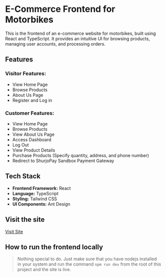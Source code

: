 # E-Commerce Frontend for Motorbikes

This is the frontend of an e-commerce website for motorbikes, built using React and TypeScript. It provides an intuitive UI for browsing products, managing user accounts, and processing orders.

## Features

### Visitor Features:

- View Home Page
- Browse Products
- About Us Page
- Register and Log in

### Customer Features:

- View Home Page
- Browse Products
- View About Us Page
- Access Dashboard
- Log Out
- View Product Details
- Purchase Products (Specify quantity, address, and phone number)
- Redirect to ShurjoPay Sandbox Payment Gateway

## Tech Stack

- **Frontend Framework:** React
- **Language:** TypeScript
- **Styling:** Tailwind CSS
- **UI Components:** Ant Design

## Visit the site

[Visit Site](https://coruscating-bonbon-3879b6.netlify.app/)

## How to run the frontend locally

> Nothing special to do. Just make sure that you have nodejs installed in your system and run the command `npm run dev` from the root of this project and the site is live.
